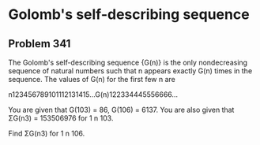 #  Golomb's self-describing sequence
## Problem 341


The Golomb's self-describing sequence {G(n)} is the only nondecreasing sequence of natural numbers such that n appears exactly G(n) times in the sequence. The values of G(n) for the first few n are


n123456789101112131415…G(n)122334445556666…

You are given that G(103) = 86, G(106) = 6137.
You are also given that ΣG(n3) = 153506976 for 1 n  103.

Find ΣG(n3) for 1 n  106.




